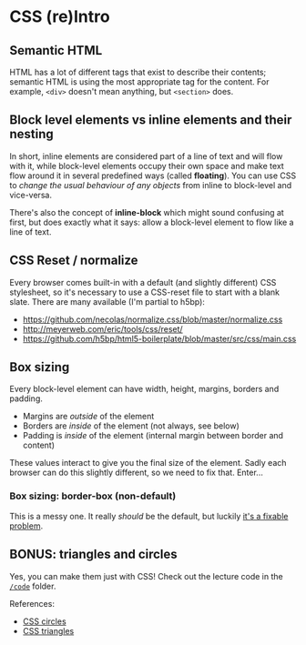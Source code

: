 # CSS (re)Intro

## Semantic HTML
HTML has a lot of different tags that exist to describe their contents; semantic HTML is using the most appropriate tag for the content. For example, `<div>` doesn't mean anything, but `<section>` does.

## Block level elements vs inline elements and their nesting
In short, inline elements are considered part of a line of text and will flow with it, while block-level elements occupy their own space and make text flow around it in several predefined ways (called **floating**). You can use CSS to *change the usual behaviour of any objects* from inline to block-level and vice-versa.

There's also the concept of **inline-block** which might sound confusing at first, but does exactly what it says: allow a block-level element to flow like a line of text.

## CSS Reset / normalize
Every browser comes built-in with a default (and slightly different) CSS stylesheet, so it's necessary to use a CSS-reset file to start with a blank slate. There are many available (I'm partial to h5bp):

* https://github.com/necolas/normalize.css/blob/master/normalize.css
* http://meyerweb.com/eric/tools/css/reset/
* https://github.com/h5bp/html5-boilerplate/blob/master/src/css/main.css

## Box sizing
Every block-level element can have width, height, margins, borders and padding.

* Margins are _outside_ of the element
* Borders are _inside_ of the element (not always, see below)
* Padding is _inside_ of the element (internal margin between border and content)

These values interact to give you the final size of the element. Sadly each browser can do this slightly different, so we need to fix that. Enter...

### Box sizing: border-box (non-default)
This is a messy one. It really _should_ be the default, but luckily [it's a fixable problem](https://www.paulirish.com/2012/box-sizing-border-box-ftw).

## BONUS: triangles and circles
Yes, you can make them just with CSS! Check out the lecture code in the [`/code`](code) folder.

References:
* [CSS circles](https://davidwalsh.name/css-circles)
* [CSS triangles](https://davidwalsh.name/css-triangles)
